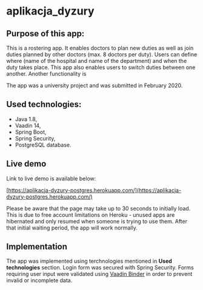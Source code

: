 # aplikacja_dyzury

## Purpose of this app:
This is a rostering app. It enables doctors to plan new duties as well as join duties planned by other doctors (max. 8 doctors per duty). 
Users can define where (name of the hospital and name of the department) and when the duty takes place. 
This app also enables users to switch duties between one another.
Another functionality is 

The app was a university project and was submitted in February 2020.

## Used technologies:
* Java 1.8,
* Vaadin 14,
* Spring Boot,
* Spring Security,
* PostgreSQL database.

## Live demo
Link to live demo is available below:

[https://aplikacja-dyzury-postgres.herokuapp.com/](https://aplikacja-dyzury-postgres.herokuapp.com/)

Please be aware that the  page may take up to 30 seconds to initially load. This is due to free account limitations on Heroku - unused apps are hibernated and only resumed when someone is trying to use them. After that initial waiting period, the app will work normally.

## Implementation
The app was implemented using terchnologies mentioned in **Used technologies** section. Login form was secured with Spring Security. 
Forms requiring user input were validated using [Vaadin Binder](https://vaadin.com/docs/v14/flow/binding-data/tutorial-flow-components-binder) in order to prevent invalid or incomplete data.











